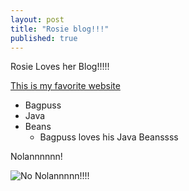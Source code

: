 ```yaml
---
layout: post
title: "Rosie blog!!!"
published: true
---
```





Rosie Loves her Blog!!!!!

[This is my favorite website](https://www.facebook.com/ "*Hint: its Facebook")

- Bagpuss
- Java
- Beans
  - Bagpuss loves his Java Beanssss


Nolannnnnn!

![No Nolannnnn!!!!](https://avatars1.githubusercontent.com/u/10273930?v=3&s=460)
